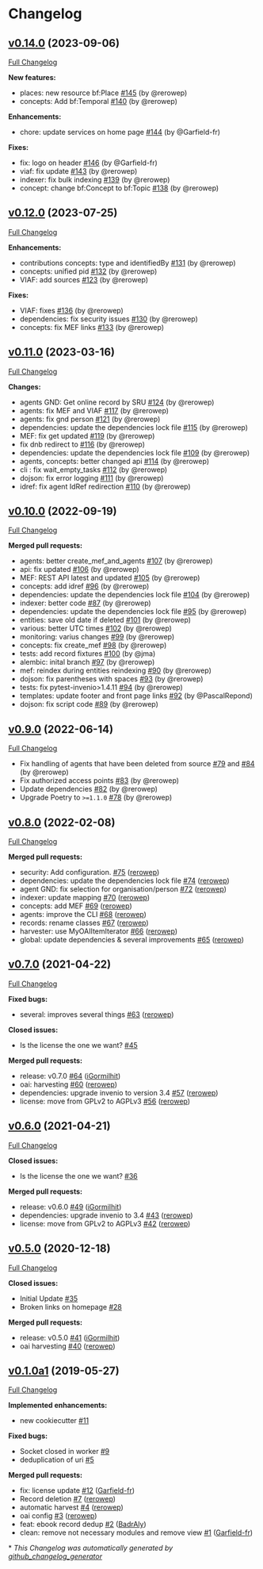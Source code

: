 # Changelog

## [v0.14.0](https://github.com/rero/rero-mef/tree/v0.14.0) (2023-09-06)

[Full Changelog](https://github.com/rero/rero-mef/compare/v0.12.0...v0.14.0)

**New features:**
* places: new resource bf:Place [\#145](https://github.com/rero/rero-mef/pull/145) (by @rerowep)
* concepts: Add bf:Temporal [\#140](https://github.com/rero/rero-mef/pull/140) (by @rerowep)

**Enhancements:**
* chore: update services on home page [\#144](https://github.com/rero/rero-mef/pull/144) (by @Garfield-fr)

**Fixes:**
* fix: logo on header [\#146](https://github.com/rero/rero-mef/pull/146) (by @Garfield-fr)
* viaf: fix update [\#143](https://github.com/rero/rero-mef/pull/143) (by @rerowep)
* indexer: fix bulk indexing [\#139](https://github.com/rero/rero-mef/pull/139) (by @rerowep)
* concept: change bf:Concept to bf:Topic [\#138](https://github.com/rero/rero-mef/pull/138) (by @rerowep)

## [v0.12.0](https://github.com/rero/rero-mef/tree/v0.12.0) (2023-07-25)

[Full Changelog](https://github.com/rero/rero-mef/compare/v0.11.0...v0.12.0)

**Enhancements:**
* contributions concepts: type and identifiedBy [\#131](https://github.com/rero/rero-mef/pull/131) (by @rerowep)
* concepts: unified pid [\#132](https://github.com/rero/rero-mef/pull/132) (by @rerowep)
* VIAF: add sources [\#123](https://github.com/rero/rero-mef/pull/123) (by @rerowep)

**Fixes:**
* VIAF: fixes [\#136](https://github.com/rero/rero-mef/pull/136) (by @rerowep)
* dependencies: fix security issues [\#130](https://github.com/rero/rero-mef/pull/130) (by @rerowep)
* concepts: fix MEF links [\#133](https://github.com/rero/rero-mef/pull/133) (by @rerowep)

## [v0.11.0](https://github.com/rero/rero-mef/tree/v0.11.0) (2023-03-16)

[Full Changelog](https://github.com/rero/rero-mef/compare/v0.10.0...v0.11.0)

**Changes:**
* agents GND: Get online record by SRU [\#124](https://github.com/rero/rero-mef/pull/124) (by @rerowep)
* agents: fix MEF and VIAF [\#117](https://github.com/rero/rero-mef/pull/117) (by @rerowep)
* agents: fix gnd person [\#121](https://github.com/rero/rero-mef/pull/121) (by @rerowep)
* dependencies: update the dependencies lock file [\#115](https://github.com/rero/rero-mef/pull/115) (by @rerowep)
* MEF: fix get updated [\#119](https://github.com/rero/rero-mef/pull/119) (by @rerowep)
* fix dnb redirect to [\#116](https://github.com/rero/rero-mef/pull/116) (by @rerowep)
* dependencies: update the dependencies lock file [\#109](https://github.com/rero/rero-mef/pull/109) (by @rerowep)
* agents, concepts: better changed api [\#114](https://github.com/rero/rero-mef/pull/114) (by @rerowep)
* cli : fix wait_empty_tasks [\#112](https://github.com/rero/rero-mef/pull/112) (by @rerowep)
* dojson: fix error logging [\#111](https://github.com/rero/rero-mef/pull/111) (by @rerowep)
* idref: fix agent IdRef redirection [\#110](https://github.com/rero/rero-mef/pull/110) (by @rerowep)

## [v0.10.0](https://github.com/rero/rero-mef/tree/v0.10.0) (2022-09-19)

[Full Changelog](https://github.com/rero/rero-mef/compare/v0.9.0...v0.10.0)

**Merged pull requests:**
* agents: better create_mef_and_agents [\#107](https://github.com/rero/rero-mef/pull/107) (by @rerowep)
* api: fix updated [\#106](https://github.com/rero/rero-mef/pull/106) (by @rerowep)
* MEF: REST API latest and updated [\#105](https://github.com/rero/rero-mef/pull/105) (by @rerowep)
* concepts: add idref [\#96](https://github.com/rero/rero-mef/pull/96) (by @rerowep)
* dependencies: update the dependencies lock file [\#104](https://github.com/rero/rero-mef/pull/104) (by @rerowep)
* indexer: better code [\#87](https://github.com/rero/rero-mef/pull/87) (by @rerowep)
* dependencies: update the dependencies lock file [\#95](https://github.com/rero/rero-mef/pull/95) (by @rerowep)
* entities: save old date if deleted [\#101](https://github.com/rero/rero-mef/pull/101) (by @rerowep)
* various: better UTC times [\#102](https://github.com/rero/rero-mef/pull/102) (by @rerowep)
* monitoring: varius changes [\#99](https://github.com/rero/rero-mef/pull/99) (by @rerowep)
* concepts: fix create_mef [\#98](https://github.com/rero/rero-mef/pull/98) (by @rerowep)
* tests: add record fixtures [\#100](https://github.com/rero/rero-mef/pull/100) (by @jma)
* alembic: inital branch [\#97](https://github.com/rero/rero-mef/pull/97) (by @rerowep)
* mef: reindex during entities reindexing [\#90](https://github.com/rero/rero-mef/pull/90) (by @rerowep)
* dojson: fix parentheses with spaces [\#93](https://github.com/rero/rero-mef/pull/93) (by @rerowep)
* tests: fix pytest-invenio>1.4.11 [\#94](https://github.com/rero/rero-mef/pull/94) (by @rerowep)
* templates: update footer and front page links [\#92](https://github.com/rero/rero-mef/pull/92) (by @PascalRepond)
* dojson: fix script code [\#89](https://github.com/rero/rero-mef/pull/89) (by @rerowep)

## [v0.9.0](https://github.com/rero/rero-mef/tree/v0.9.0) (2022-06-14)

[Full Changelog](https://github.com/rero/rero-mef/compare/v0.8.0...v0.9.0)

* Fix handling of agents that have been deleted from source [\#79](https://github.com/rero/rero-mef/pull/79)
and [\#84](https://github.com/rero/rero-mef/pull/84) (by @rerowep)
* Fix authorized access points [\#83](https://github.com/rero/rero-mef/pull/83) (by @rerowep)
* Update dependencies [\#82](https://github.com/rero/rero-mef/pull/82) (by @rerowep)
* Upgrade Poetry to `>=1.1.0` [\#78](https://github.com/rero/rero-mef/pull/78) (by @rerowep)

## [v0.8.0](https://github.com/rero/rero-mef/tree/v0.8.0) (2022-02-08)

[Full Changelog](https://github.com/rero/rero-mef/compare/v0.7.0...v0.8.0)

**Merged pull requests:**

- security: Add configuration. [\#75](https://github.com/rero/rero-mef/pull/75) ([rerowep](https://github.com/rerowep))
- dependencies: update the dependencies lock file [\#74](https://github.com/rero/rero-mef/pull/74) ([rerowep](https://github.com/rerowep))
- agent GND: fix selection for organisation/person [\#72](https://github.com/rero/rero-mef/pull/72) ([rerowep](https://github.com/rerowep))
- indexer: update mapping [\#70](https://github.com/rero/rero-mef/pull/70) ([rerowep](https://github.com/rerowep))
- concepts: add MEF [\#69](https://github.com/rero/rero-mef/pull/69) ([rerowep](https://github.com/rerowep))
- agents: improve the CLI [\#68](https://github.com/rero/rero-mef/pull/68) ([rerowep](https://github.com/rerowep))
- records: rename classes [\#67](https://github.com/rero/rero-mef/pull/67) ([rerowep](https://github.com/rerowep))
- harvester: use MyOAIItemIterator [\#66](https://github.com/rero/rero-mef/pull/66) ([rerowep](https://github.com/rerowep))
- global: update dependencies & several improvements [\#65](https://github.com/rero/rero-mef/pull/65) ([rerowep](https://github.com/rerowep))

## [v0.7.0](https://github.com/rero/rero-mef/tree/v0.7.0) (2021-04-22)

[Full Changelog](https://github.com/rero/rero-mef/compare/v0.6.0...v0.7.0)

**Fixed bugs:**

- several: improves several things [\#63](https://github.com/rero/rero-mef/pull/63) ([rerowep](https://github.com/rerowep))

**Closed issues:**

- Is the license the one we want? [\#45](https://github.com/rero/rero-mef/issues/45)

**Merged pull requests:**

- release: v0.7.0 [\#64](https://github.com/rero/rero-mef/pull/64) ([iGormilhit](https://github.com/iGormilhit))
- oai: harvesting [\#60](https://github.com/rero/rero-mef/pull/60) ([rerowep](https://github.com/rerowep))
- dependencies: upgrade invenio to version 3.4 [\#57](https://github.com/rero/rero-mef/pull/57) ([rerowep](https://github.com/rerowep))
- license: move from GPLv2 to AGPLv3 [\#56](https://github.com/rero/rero-mef/pull/56) ([rerowep](https://github.com/rerowep))

## [v0.6.0](https://github.com/rero/rero-mef/tree/v0.6.0) (2021-04-21)

[Full Changelog](https://github.com/rero/rero-mef/compare/v0.5.0...v0.6.0)

**Closed issues:**

- Is the license the one we want? [\#36](https://github.com/rero/rero-mef/issues/36)

**Merged pull requests:**

- release: v0.6.0 [\#49](https://github.com/rero/rero-mef/pull/49) ([iGormilhit](https://github.com/iGormilhit))
- dependencies: upgrade invenio to 3.4 [\#43](https://github.com/rero/rero-mef/pull/43) ([rerowep](https://github.com/rerowep))
- license: move from GPLv2 to AGPLv3 [\#42](https://github.com/rero/rero-mef/pull/42) ([rerowep](https://github.com/rerowep))

## [v0.5.0](https://github.com/rero/rero-mef/tree/v0.5.0) (2020-12-18)

[Full Changelog](https://github.com/rero/rero-mef/compare/v0.1.0a1...v0.5.0)

**Closed issues:**

- Initial Update [\#35](https://github.com/rero/rero-mef/issues/35)
- Broken links on homepage [\#28](https://github.com/rero/rero-mef/issues/28)

**Merged pull requests:**

- release: v0.5.0 [\#41](https://github.com/rero/rero-mef/pull/41) ([iGormilhit](https://github.com/iGormilhit))
- oai harvesting [\#40](https://github.com/rero/rero-mef/pull/40) ([rerowep](https://github.com/rerowep))

## [v0.1.0a1](https://github.com/rero/rero-mef/tree/v0.1.0a1) (2019-05-27)

[Full Changelog](https://github.com/rero/rero-mef/compare/072714c4e83bd2c6bafca45d87df60e9e754a6ab...v0.1.0a1)

**Implemented enhancements:**

- new cookiecutter [\#11](https://github.com/rero/rero-mef/issues/11)

**Fixed bugs:**

- Socket closed in worker [\#9](https://github.com/rero/rero-mef/issues/9)
- deduplication of uri [\#5](https://github.com/rero/rero-mef/issues/5)

**Merged pull requests:**

- fix: license update [\#12](https://github.com/rero/rero-mef/pull/12) ([Garfield-fr](https://github.com/Garfield-fr))
- Record deletion [\#7](https://github.com/rero/rero-mef/pull/7) ([rerowep](https://github.com/rerowep))
- automatic harvest [\#4](https://github.com/rero/rero-mef/pull/4) ([rerowep](https://github.com/rerowep))
- oai config [\#3](https://github.com/rero/rero-mef/pull/3) ([rerowep](https://github.com/rerowep))
- feat: ebook record dedup [\#2](https://github.com/rero/rero-mef/pull/2) ([BadrAly](https://github.com/BadrAly))
- clean: remove not necessary modules and remove view [\#1](https://github.com/rero/rero-mef/pull/1) ([Garfield-fr](https://github.com/Garfield-fr))



\* *This Changelog was automatically generated by [github_changelog_generator](https://github.com/github-changelog-generator/github-changelog-generator)*
